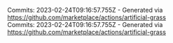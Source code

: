 Commits: 2023-02-24T09:16:57.755Z - Generated via https://github.com/marketplace/actions/artificial-grass
<br>
Commits: 2023-02-24T09:16:57.755Z - Generated via https://github.com/marketplace/actions/artificial-grass
<br>
